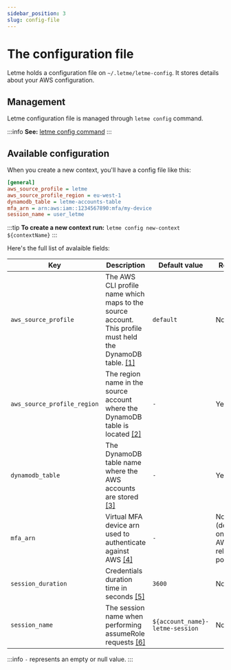 ```yaml
---
sidebar_position: 3
slug: config-file
---
```


# The configuration file

[1]: https://docs.aws.amazon.com/IAM/latest/UserGuide/reference_policies_elements_principal.html
[2]: https://docs.aws.amazon.com/AWSEC2/latest/UserGuide/using-regions-availability-zones.html
[3]: ../quickstart-guide-admin/dynamodb-infrastructure.md
[4]: https://docs.aws.amazon.com/cli/latest/reference/iam/list-mfa-devices.html
[5]: https://docs.aws.amazon.com/IAM/latest/UserGuide/id_roles_use.html
[6]: https://awscli.amazonaws.com/v2/documentation/api/2.0.33/reference/sts/assume-role.html#options


Letme holds a configuration file on `~/.letme/letme-config`. It stores details about your AWS configuration.

## Management

Letme configuration file is managed through `letme config` command.

:::info
**See:** [letme config command](../letme-usage/config.md)
:::

## Available configuration

When you create a new context, you'll have a config file like this:

```ini
[general]
aws_source_profile = letme
aws_source_profile_region = eu-west-1
dynamodb_table = letme-accounts-table
mfa_arn = arn:aws:iam::1234567890:mfa/my-device
session_name = user_letme
```
:::tip
**To create a new context run:** `letme config new-context ${contextName}`
:::

Here's the full list of avalaible fields:

| Key | Description | Default value | Required | Type |
| ------ | ------ | ------ | ------ | ------ |
| ``aws_source_profile`` | The AWS CLI profile name which maps to the source account. This profile must held the DynamoDB table. [\[1\]][1] | ``default`` | No | ``string`` |
| ``aws_source_profile_region`` | The region name in the source account where the DynamoDB table is located [\[2\]][2] | ``-`` | Yes | ``string`` |
| ``dynamodb_table`` | The DynamoDB table name where the AWS accounts are stored [\[3\]][3] | ``-`` | Yes | ``string`` |
| ``mfa_arn`` | Virtual MFA device arn used to authenticate against AWS [\[4\]][4]  | ``-`` | No (depending on your AWS trust relationship policy) | ``string`` |
| ``session_duration`` | Credentials duration time in seconds [\[5\]][5]| `3600` | No | ``number`` |
| ``session_name`` | The session name when performing assumeRole requests [\[6\]][6]| `${account_name}-letme-session` | No | ``string`` |


:::info
`-` represents an empty or null value.
:::